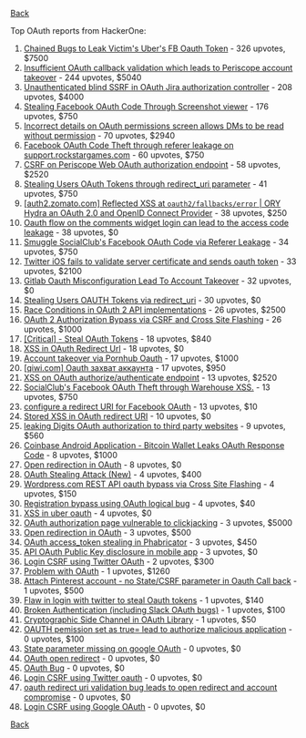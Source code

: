 [Back](../README.md)

Top OAuth reports from HackerOne:

1. [Chained Bugs to Leak Victim's Uber's FB Oauth Token](https://hackerone.com/reports/202781) - 326 upvotes, $7500
2. [Insufficient OAuth callback validation which leads to Periscope account takeover](https://hackerone.com/reports/110293) - 244 upvotes, $5040
3. [Unauthenticated blind SSRF in OAuth Jira authorization controller](https://hackerone.com/reports/398799) - 208 upvotes, $4000
4. [Stealing Facebook OAuth Code Through Screenshot viewer](https://hackerone.com/reports/488269) - 176 upvotes, $750
5. [Incorrect details on OAuth permissions screen allows DMs to be read without permission](https://hackerone.com/reports/434763) - 70 upvotes, $2940
6. [Facebook OAuth Code Theft through referer leakage on support.rockstargames.com](https://hackerone.com/reports/482743) - 60 upvotes, $750
7. [CSRF on Periscope Web OAuth authorization endpoint](https://hackerone.com/reports/215381) - 58 upvotes, $2520
8. [Stealing Users OAuth Tokens through redirect_uri parameter](https://hackerone.com/reports/665651) - 41 upvotes, $750
9. [[auth2.zomato.com] Reflected XSS at `oauth2/fallbacks/error` | ORY Hydra an OAuth 2.0 and OpenID Connect Provider](https://hackerone.com/reports/456333) - 38 upvotes, $250
10. [Oauth flow on the comments widget login can lead to the access code leakage](https://hackerone.com/reports/292783) - 38 upvotes, $0
11. [Smuggle SocialClub's Facebook OAuth Code via Referer Leakage](https://hackerone.com/reports/342709) - 34 upvotes, $750
12. [Twitter iOS fails to validate server certificate and sends oauth token](https://hackerone.com/reports/168538) - 33 upvotes, $2100
13. [Gitlab Oauth Misconfiguration Lead To Account Takeover](https://hackerone.com/reports/541701) - 32 upvotes, $0
14. [Stealing Users OAUTH Tokens via redirect_uri](https://hackerone.com/reports/405100) - 30 upvotes, $0
15. [Race Conditions in OAuth 2 API implementations](https://hackerone.com/reports/55140) - 26 upvotes, $2500
16. [OAuth 2 Authorization Bypass via CSRF and Cross Site Flashing](https://hackerone.com/reports/136582) - 26 upvotes, $1000
17. [[Critical] - Steal OAuth Tokens](https://hackerone.com/reports/131202) - 18 upvotes, $840
18. [XSS in OAuth Redirect Url](https://hackerone.com/reports/163707) - 18 upvotes, $0
19. [Account takeover via Pornhub Oauth](https://hackerone.com/reports/192648) - 17 upvotes, $1000
20. [[qiwi.com] Oauth захват аккаунта](https://hackerone.com/reports/159507) - 17 upvotes, $950
21. [XSS on OAuth authorize/authenticate endpoint](https://hackerone.com/reports/87040) - 13 upvotes, $2520
22. [SocialClub's Facebook OAuth Theft through Warehouse XSS.](https://hackerone.com/reports/316948) - 13 upvotes, $750
23. [configure a redirect URI for Facebook OAuth](https://hackerone.com/reports/140432) - 13 upvotes, $10
24. [Stored XSS in OAuth redirect URI](https://hackerone.com/reports/261138) - 10 upvotes, $0
25. [leaking Digits OAuth authorization to third party websites](https://hackerone.com/reports/166942) - 9 upvotes, $560
26. [Coinbase Android Application - Bitcoin Wallet Leaks OAuth Response Code](https://hackerone.com/reports/5314) - 8 upvotes, $1000
27. [Open redirection in OAuth](https://hackerone.com/reports/405697) - 8 upvotes, $0
28. [OAuth Stealing Attack (New)](https://hackerone.com/reports/3930) - 4 upvotes, $400
29. [Wordpress.com REST API oauth bypass via Cross Site Flashing](https://hackerone.com/reports/176308) - 4 upvotes, $150
30. [Registration bypass using OAuth logical bug](https://hackerone.com/reports/64946) - 4 upvotes, $40
31. [XSS in uber oauth](https://hackerone.com/reports/131052) - 4 upvotes, $0
32. [OAuth authorization page vulnerable to clickjacking](https://hackerone.com/reports/65825) - 3 upvotes, $5000
33. [Open redirection in OAuth](https://hackerone.com/reports/55525) - 3 upvotes, $500
34. [OAuth access_token stealing in Phabricator](https://hackerone.com/reports/3596) - 3 upvotes, $450
35. [API OAuth Public Key disclosure in mobile app](https://hackerone.com/reports/160120) - 3 upvotes, $0
36. [Login CSRF using Twitter OAuth](https://hackerone.com/reports/2228) - 2 upvotes, $300
37. [Problem with OAuth](https://hackerone.com/reports/46485) - 1 upvotes, $1260
38. [Attach Pinterest account - no State/CSRF parameter in Oauth Call back](https://hackerone.com/reports/111218) - 1 upvotes, $500
39. [Flaw in login with twitter to steal Oauth tokens](https://hackerone.com/reports/44492) - 1 upvotes, $140
40. [Broken Authentication (including Slack OAuth bugs)](https://hackerone.com/reports/2559) - 1 upvotes, $100
41. [Cryptographic Side Channel in OAuth Library](https://hackerone.com/reports/31168) - 1 upvotes, $50
42. [OAUTH pemission set as true= lead to authorize malicious application](https://hackerone.com/reports/87561) - 0 upvotes, $100
43. [State parameter missing on google OAuth](https://hackerone.com/reports/2688) - 0 upvotes, $0
44. [OAuth open redirect](https://hackerone.com/reports/7900) - 0 upvotes, $0
45. [OAuth Bug](https://hackerone.com/reports/9460) - 0 upvotes, $0
46. [Login CSRF using Twitter oauth](https://hackerone.com/reports/13555) - 0 upvotes, $0
47. [oauth redirect uri validation bug leads to open redirect and account compromise](https://hackerone.com/reports/20661) - 0 upvotes, $0
48. [Login CSRF using Google OAuth](https://hackerone.com/reports/118737) - 0 upvotes, $0


[Back](../README.md)